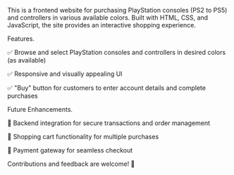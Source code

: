 This is a frontend website for purchasing PlayStation consoles (PS2 to PS5) and controllers in various available colors.
Built with HTML, CSS, and JavaScript, the site provides an interactive shopping experience.

Features.

✅ Browse and select PlayStation consoles and controllers in desired colors (as available)

✅ Responsive and visually appealing UI

✅ "Buy" button for customers to enter account details and complete purchases


Future Enhancements.

🔹 Backend integration for secure transactions and order management

🔹 Shopping cart functionality for multiple purchases

🔹 Payment gateway for seamless checkout


Contributions and feedback are welcome! 🚀
